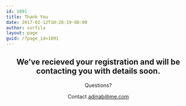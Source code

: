 ```yaml
---
id: 1891
title: Thank You
date: 2017-02-12T10:28:19-08:00
author: sorfila
layout: page
guid: /?page_id=1891
---
```

<h2 style="text-align: center;">
  We&#8217;ve recieved your registration and will be contacting you with details soon.
</h2>

<p style="text-align: center;">
  Questions?
</p>

<p style="text-align: center;">
  Contact <a href="mailto:adinab@me.com">adinab@me.com</a>
</p>

<p style="text-align: center;">
  <p style="text-align: center;">
